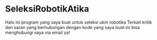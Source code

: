 # SeleksiRobotikAtika
Halo ini program yang saya buat untuk seleksi ukm robotika
Terkait kritik dan saran yang berhubungan dengan kode yang saya buat ini bisa menghubungi saya via email ya!
